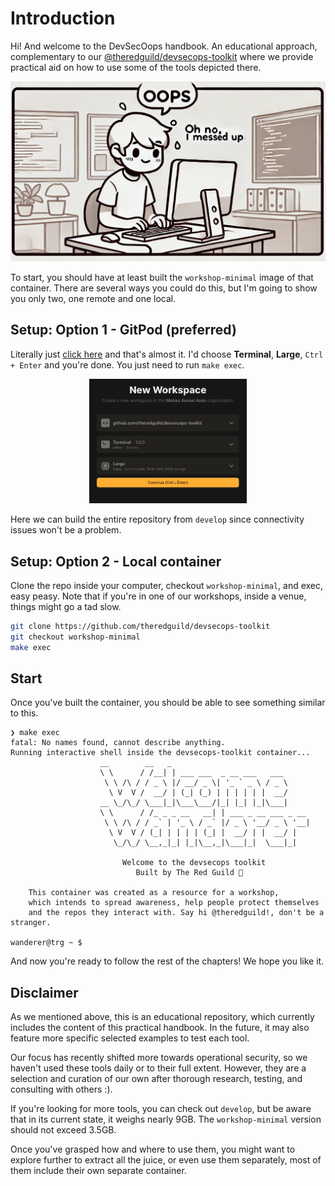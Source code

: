 # Introduction

Hi! And welcome to the DevSecOops handbook. An educational approach, complementary to our [@theredguild/devsecops-toolkit](https://github.com/theredguild/devsecops-toolkit) where we provide practical aid on how to use some of the tools depicted there.

![AI Generated](oops.png)

To start, you should have at least built the `workshop-minimal` image of that container.
There are several ways you could do this, but I'm going to show you only two, one remote and one local.

## Setup: Option 1 - GitPod (preferred)

Literally just [click here](https://gitpod.io/#https://github.com/theredguild/devsecops-toolkit) and that's almost it. I'd choose **Terminal**, **Large**, `Ctrl + Enter` and you're done. You just need to run `make exec`.

<p align="center">
  <img src="./gitpod.png" alt="Gitpod deployment" width="50%">
</p>

Here we can build the entire repository from `develop` since connectivity issues won't be a problem.

## Setup: Option 2 - Local container

Clone the repo inside your computer, checkout `workshop-minimal`, and exec, easy peasy. Note that if you're in one of our workshops, inside a venue, things might go a tad slow.

```bash
git clone https://github.com/theredguild/devsecops-toolkit
git checkout workshop-minimal
make exec
```

## Start

Once you've built the container, you should be able to see something similar to this.

```plaintext
❯ make exec
fatal: No names found, cannot describe anything.
Running interactive shell inside the devsecops-toolkit container...
                    __        __   _                               
                    \ \      / /__| | ___ ___  _ __ ___   ___      
                     \ \ /\ / / _ \ |/ __/ _ \| '_ ` _ \ / _ \     
                      \ V  V /  __/ | (_| (_) | | | | | |  __/     
                    __ \_/\_/ \___|_|\___\___/|_| |_| |_|\___|     
                    \ \      / /_ _ _ __   __| | ___ _ __ ___ _ __ 
                     \ \ /\ / / _` | '_ \ / _` |/ _ \ '__/ _ \ '__|
                      \ V  V / (_| | | | | (_| |  __/ | |  __/ |   
                       \_/\_/ \__,_|_| |_|\__,_|\___|_|  \___|_|   

                         Welcome to the devsecops toolkit
                            Built by The Red Guild 🪷

    This container was created as a resource for a workshop, 
    which intends to spread awareness, help people protect themselves 
    and the repos they interact with. Say hi @theredguild!, don't be a stranger.

wanderer@trg ~ $ 
```

And now you're ready to follow the rest of the chapters! We hope you like it.

## Disclaimer

As we mentioned above, this is an educational repository, which currently includes the content of this practical handbook. In the future, it may also feature more specific selected examples to test each tool.

Our focus has recently shifted more towards operational security, so we haven't used these tools daily or to their full extent. However, they are a selection and curation of our own after thorough research, testing, and consulting with others :).

If you're looking for more tools, you can check out `develop`, but be aware that in its current state, it weighs nearly 9GB. The `workshop-minimal` version should not exceed 3.5GB.

Once you've grasped how and where to use them, you might want to explore further to extract all the juice, or even use them separately, most of them include their own separate container.
